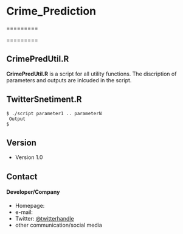 # Crime_Prediction
=========

=========
## CrimePredUtil.R
**CrimePredUtil.R** is a script for all utility functions. The discription of parameters and outputs are inlcuded in the script.  
## TwitterSnetiment.R
```
$ ./script parameter1 .. parameterN
 Output
$ 
```
## Version 
* Version 1.0

## Contact
#### Developer/Company
* Homepage: 
* e-mail: 
* Twitter: [@twitterhandle](https://twitter.com/twitterhandle "twitterhandle on twitter")
* other communication/social media
